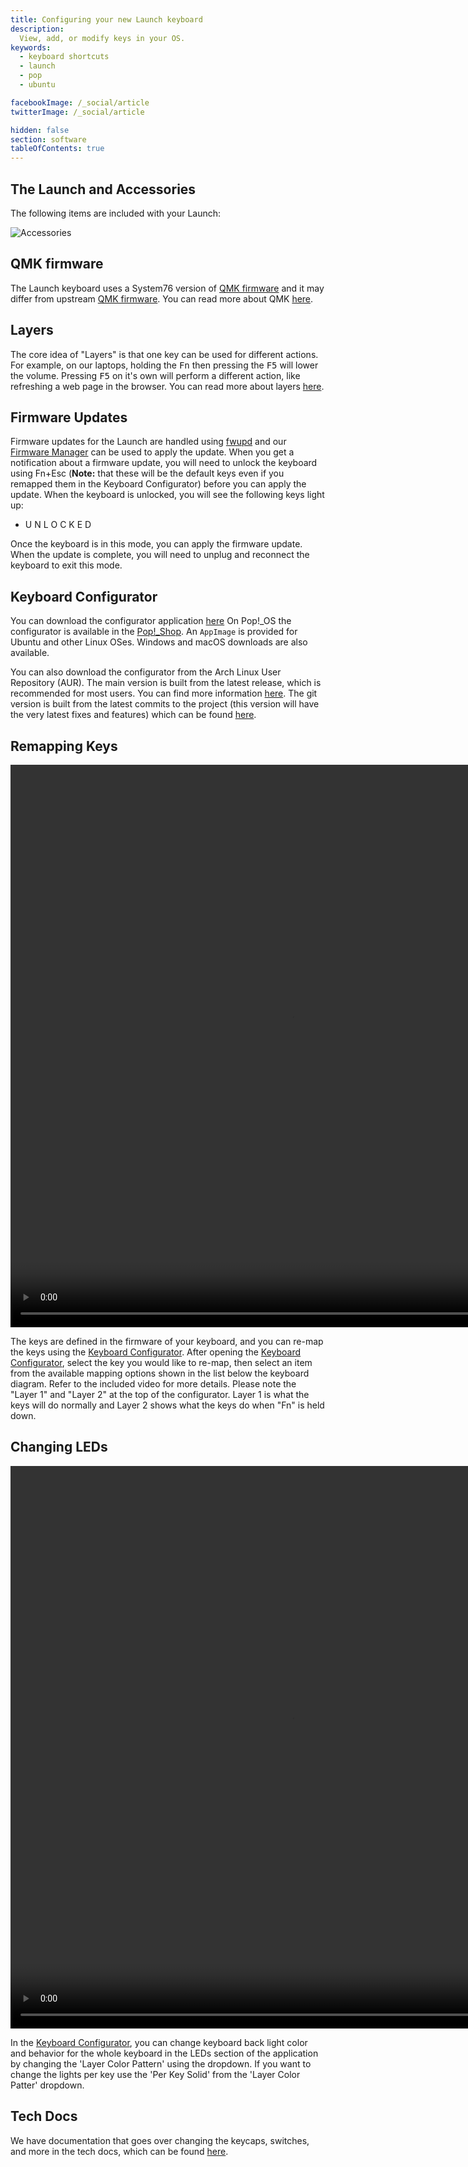 ```yaml
---
title: Configuring your new Launch keyboard
description:
  View, add, or modify keys in your OS.
keywords:
  - keyboard shortcuts
  - launch
  - pop
  - ubuntu

facebookImage: /_social/article
twitterImage: /_social/article

hidden: false
section: software
tableOfContents: true
---
```


## The Launch and Accessories

The following items are included with your Launch:

![Accessories](/files/launch-keyboard/launch-accessories.webp)

## QMK firmware

The Launch keyboard uses a System76 version of [QMK firmware](https://github.com/system76/qmk_firmware) and it may differ from upstream [QMK firmware](https://github.com/qmk/qmk_firmware). You can read more about QMK [here](https://github.com/system76/qmk_firmware).

## Layers

The core idea of "Layers" is that one key can be used for different actions. For example, on our laptops, holding the <kbd>Fn</kbd> then pressing the <kbd>F5</kbd> will lower the volume. Pressing <kbd>F5</kbd> on it's own will perform a different action, like refreshing a web page in the browser. You can read more about layers [here](https://beta.docs.qmk.fm/using-qmk/software-features/feature_layers).

## Firmware Updates

Firmware updates for the Launch are handled using [fwupd](https://fwupd.org/) and our <u>Firmware Manager</u> can be used to apply the update. When you get a notification about a firmware update, you will need to unlock the keyboard using Fn+Esc (**Note:** that these will be the default keys even if you remapped them in the Keyboard Configurator) before you can apply the update. When the keyboard is unlocked, you will see the following keys light up:

- U N L O C K E D

Once the keyboard is in this mode, you can apply the firmware update. When the update is complete, you will need to unplug and reconnect the keyboard to exit this mode.

## Keyboard Configurator

You can download the configurator application [here](https://github.com/pop-os/keyboard-configurator/releases) On Pop!\_OS the configurator is available in the <u>Pop!\_Shop</u>. An `AppImage` is provided for Ubuntu and other Linux OSes.  Windows and macOS downloads are also available.

You can also download the configurator from the Arch Linux User Repository (AUR). The main version is built from the latest release, which is recommended for most users. You can find more information [here](https://aur.archlinux.org/packages/keyboard-configurator/). The git version is built from the latest commits to the project (this version will have the very latest fixes and features) which can be found [here](https://aur.archlinux.org/packages/keyboard-configurator-git/).

## Remapping Keys

<video width="900" height="900" controls>
  <source src="/files/launch-keyboard/remapping-function-keys.webm" type="video/mp4">
</video>

The keys are defined in the firmware of your keyboard, and you can re-map the keys using the <u>Keyboard Configurator</u>. After opening the <u>Keyboard Configurator</u>, select the key you would like to re-map, then select an item from the available mapping options shown in the list below the keyboard diagram. Refer to the included video for more details. Please note the "Layer 1" and "Layer 2" at the top of the configurator. Layer 1 is what the keys will do normally and Layer 2 shows what the keys do when "Fn" is held down.

## Changing LEDs

<video width="900" height="900" controls>
  <source src="/files/launch-keyboard/video-soothing.mp4" type="video/mp4">
</video>

In the <u>Keyboard Configurator</u>, you can change keyboard back light color and behavior for the whole keyboard in the LEDs section of the application by changing the 'Layer Color Pattern' using the dropdown. If you want to change the lights per key use the 'Per Key Solid' from the 'Layer Color Patter' dropdown.

## Tech Docs

We have documentation that goes over changing the keycaps, switches, and more in the tech docs, which can be found [here](https://tech-docs.system76.com/models/launch_1/repairs.html).
